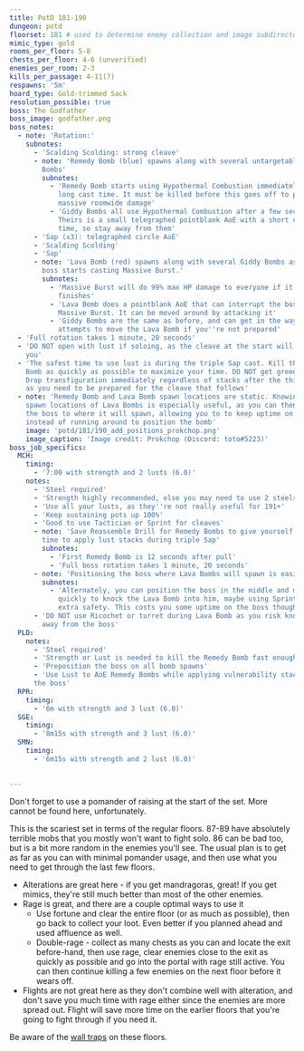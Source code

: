 ```yaml
---
title: PotD 181-190
dungeon: potd
floorset: 181 # used to determine enemy collection and image subdirectory
mimic_type: gold
rooms_per_floor: 5-8
chests_per_floor: 4-6 (unverified)
enemies_per_room: 2-3
kills_per_passage: 4-11(?)
respawns: '5m'
hoard_type: Gold-trimmed Sack
resolution_possible: true
boss: The Godfather
boss_image: godfather.png
boss_notes:
  - note: 'Rotation:'
    subnotes:
      - 'Scalding Scolding: strong cleave'
      - note: 'Remedy Bomb (blue) spawns along with several untargetable Giddy
        Bombs'
        subnotes:
          - 'Remedy Bomb starts using Hypothermal Combustion immediately with a
            long cast time. It must be killed before this goes off to prevent
            massive roomwide damage'
          - 'Giddy Bombs all use Hypothermal Combustion after a few seconds.
            Theirs is a small telegraphed pointblank AoE with a short cast
            time, so stay away from them'
      - 'Sap (x3): telegraphed circle AoE'
      - 'Scalding Scolding'
      - 'Sap'
      - note: 'Lava Bomb (red) spawns along with several Giddy Bombs as the
        boss starts casting Massive Burst.'
        subnotes:
          - 'Massive Burst will do 99% max HP damage to everyone if it
            finishes'
          - 'Lava Bomb does a pointblank AoE that can interrupt the boss''s
            Massive Burst. It can be moved around by attacking it'
          - 'Giddy Bombs are the same as before, and can get in the way of your
            attempts to move the Lava Bomb if you''re not prepared'
  - 'Full rotation takes 1 minute, 20 seconds'
  - 'DO NOT open with lust if soloing, as the cleave at the start will destroy
    you'
  - 'The safest time to use lust is during the triple Sap cast. Kill the Remedy
    Bomb as quickly as possible to maximize your time. DO NOT get greedy here.
    Drop transfiguration immediately regardless of stacks after the third Sap,
    as you need to be prepared for the cleave that follows'
  - note: 'Remedy Bomb and Lava Bomb spawn locations are static. Knowing the
    spawn locations of Lava Bombs is especially useful, as you can then pull
    the boss to where it will spawn, allowing you to to keep uptime on the boss
    instead of running around to position the bomb'
    image: 'potd/181/190_add_positions_prokchop.png'
    image_caption: 'Image credit: Prokchop (Discord: toto#5223)'
boss_job_specifics:
  MCH:
    timing:
      - '7:00 with strength and 2 lusts (6.0)'
    notes:
      - 'Steel required'
      - 'Strength highly recommended, else you may need to use 2 steels'
      - 'Use all your lusts, as they''re not really useful for 191+'
      - 'Keep sustaining pots up 100%'
      - 'Good to use Tactician or Sprint for cleaves'
      - note: 'Save Reassemble Drill for Remedy Bombs to give yourself lots of
        time to apply lust stacks during triple Sap'
        subnotes:
          - 'First Remedy Bomb is 12 seconds after pull'
          - 'Full boss rotation takes 1 minute, 20 seconds'
      - note: 'Positioning the boss where Lava Bombs will spawn is easiest'
        subnotes:
          - 'Alternately, you can position the boss in the middle and move
            quickly to knock the Lava Bomb into him, maybe using Sprint for
            extra safety. This costs you some uptime on the boss though'
      - 'DO NOT use Ricochet or turret during Lava Bomb as you risk knocking it
        away from the boss'
  PLD:
    notes:
      - 'Steel required'
      - 'Strength or Lust is needed to kill the Remedy Bomb fast enough'
      - 'Preposition the boss on all bomb spawns'
      - 'Use Lust to AoE Remedy Bombs while applying vulnerability stacks to
      the boss'
  RPR:
    timing:
      - '6m with strength and 3 lust (6.0)'
  SGE:
    timing:
      - '8m15s with strength and 3 lust (6.0)'
  SMN:
    timing:
      - '6m15s with strength and 2 lust (6.0)'

          
---
```


Don't forget to use a pomander of raising at the start of the set. More cannot
be found here, unfortunately.

This is the scariest set in terms of the regular floors. 87-89 have absolutely
terrible mobs that you mostly won't want to fight solo. 86 can be bad too, but
is a bit more random in the enemies you'll see. The usual plan is to get as far
as you can with minimal pomander usage, and then use what you need to get
through the last few floors.

* Alterations are great here - if you get mandragoras, great! If you get
mimics, they're still much better than most of the other enemies.
* Rage is great, and there are a couple optimal ways to use it
  * Use fortune and clear the entire floor (or as much as possible), then go
    back to collect your loot. Even better if you planned ahead and used
    affluence as well.
  * Double-rage - collect as many chests as you can and locate the exit
    before-hand, then use rage, clear enemies close to the exit as quickly as
    possible and go into the portal with rage still active. You can then
    continue killing a few enemies on the next floor before it wears off.
* Flights are not great here as they don't combine well with alteration, and
  don't save you much time with rage either since the enemies are more
  spread out. Flight will save more time on the earlier floors that you're
  going to fight through if you need it.

Be aware of the [wall traps](/wall_traps.html#potd-151-199) on these floors.
